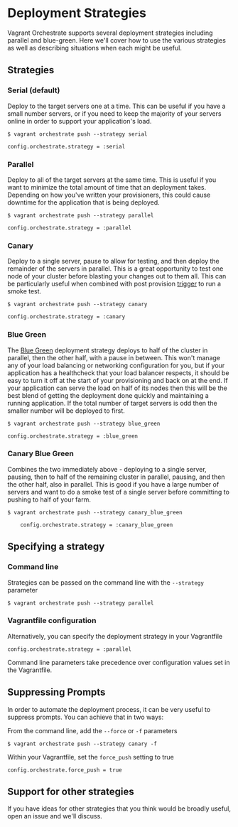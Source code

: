 # Deployment Strategies

Vagrant Orchestrate supports several deployment strategies including parallel and
blue-green. Here we'll cover how to use the various strategies as well as describing
situations when each might be useful.

## Strategies

### Serial (default)
Deploy to the target servers one at a time. This can be useful if you
have a small number servers, or if you need to keep the majority of your servers
online in order to support your application's load.

    $ vagrant orchestrate push --strategy serial

    config.orchestrate.strategy = :serial


### Parallel
Deploy to all of the target servers at the same time. This is
useful if you want to minimize the total amount of time that an deployment takes.
Depending on how you've written your provisioners, this could cause downtime for
the application that is being deployed.

    $ vagrant orchestrate push --strategy parallel

    config.orchestrate.strategy = :parallel

### Canary
Deploy to a single server, pause to allow for testing, and then deploy the remainder of the servers in parallel.
This is a great opportunity to test one node of your cluster before blasting your
changes out to them all. This can be particularly useful when combined with post
provision [trigger](https://github.com/emyl/vagrant-triggers) to run a smoke test.

    $ vagrant orchestrate push --strategy canary

    config.orchestrate.strategy = :canary

### Blue Green
The [Blue Green](http://martinfowler.com/bliki/BlueGreenDeployment.html) deployment
strategy deploys to half of the cluster in parallel, then the other half, with
a pause in between. This won't manage any of your load balancing or networking
configuration for you, but if your application has a healthcheck that your load
balancer respects, it should be easy to turn it off at the start of your provisioning
and back on at the end. If your application can serve the load on half of its nodes
then this will be the best blend of getting the deployment done quickly and maintaining
a running application. If the total number of target servers is odd then the smaller
number will be deployed to first.

    $ vagrant orchestrate push --strategy blue_green

    config.orchestrate.strategy = :blue_green

### Canary Blue Green
Combines the two immediately above - deploying to a single
server, pausing, then to half of the remaining cluster in parallel, pausing, and then the other half,
also in parallel. This is good if you have a large number of servers and want to do a
smoke test of a single server before committing to pushing to half of your farm.

    $ vagrant orchestrate push --strategy canary_blue_green

		config.orchestrate.strategy = :canary_blue_green

## Specifying a strategy

### Command line

Strategies can be passed on the command line with the `--strategy` parameter

    $ vagrant orchestrate push --strategy parallel

### Vagrantfile configuration

Alternatively, you can specify the deployment strategy in your Vagrantfile

    config.orchestrate.strategy = :parallel

Command line parameters take precedence over configuration values set in the Vagrantfile.


## Suppressing Prompts
In order to automate the deployment process, it can be very useful to suppress
prompts. You can achieve that in two ways:

From the command line, add the `--force` or `-f` parameters

    $ vagrant orchestrate push --strategy canary -f


Within your Vagrantfile, set the `force_push` setting to true

    config.orchestrate.force_push = true

## Support for other strategies
If you have ideas for other strategies that you think would be broadly useful,
open an issue and we'll discuss.
